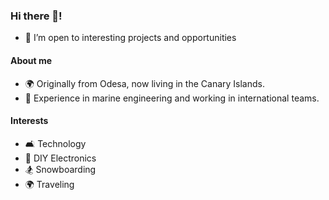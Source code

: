 ### Hi there 👋!
- :telescope: I’m open to interesting projects and opportunities

#### About me

- 🌍 Originally from Odesa, now living in the Canary Islands.
- :ship: Experience in marine engineering and working in international teams.
  
#### Interests

- :couch_and_lamp: Technology
- :electric_plug: DIY Electronics
- :snowboarder: Snowboarding
- :earth_africa: Traveling
